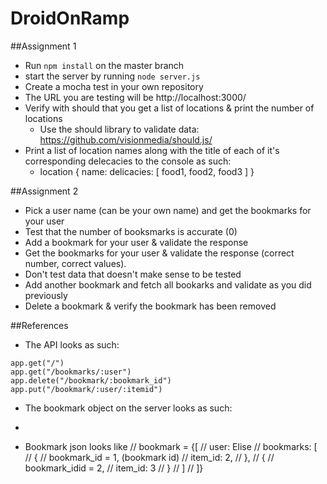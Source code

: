 DroidOnRamp
===========

##Assignment 1
* Run `npm install` on the master branch
* start the server by running `node server.js`
* Create a mocha test in your own repository
* The URL you are testing will be http://localhost:3000/
* Verify with should that you get a list of locations & print the number of locations
  * Use the should library to validate data: https://github.com/visionmedia/should.js/ 
* Print a list of location names along with the title of each of it's corresponding delecacies to the console as such:
  * location {
    name:
    delicacies: [
      food1, 
      food2, 
      food3
    ]
  }

##Assignment 2
* Pick a user name (can be your own name) and get the bookmarks for your user
* Test that the number of booksmarks is accurate (0)
* Add a bookmark for your user & validate the response
* Get the bookmarks for your user & validate the response (correct number, correct values).
 * Don't test data that doesn't make sense to be tested
* Add another bookmark and fetch all bookarks and validate as you did previously
* Delete a bookmark & verify the bookmark has been removed

##References
* The API looks as such:
```
app.get("/")
app.get("/bookmarks/:user")
app.delete("/bookmark/:bookmark_id")
app.put("/bookmark/:user/:itemid")
```
* The bookmark object on the server looks as such:
* ```
*  Bookmark json looks like
// bookmark = {[
//             user: Elise
//             bookmarks: [
//                 {
//                     bookmark_id = 1, (bookmark id)
//                     item_id: 2,
//                 },
//                 {
//                     bookmark_idid = 2,
//                     item_id: 3
//                 }
//             ]
//             ]}
```
